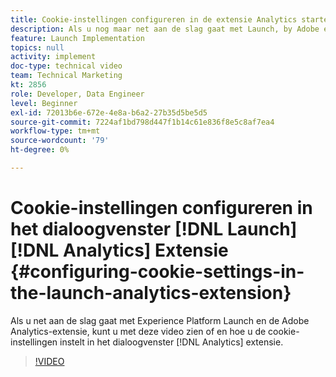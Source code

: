 ```yaml
---
title: Cookie-instellingen configureren in de extensie Analytics starten
description: Als u nog maar net aan de slag gaat met Launch, by Adobe en de Adobe Analytics-extensie, kunt u met deze video zien of en hoe u de cookie-instellingen instelt in de extensie Analytics.
feature: Launch Implementation
topics: null
activity: implement
doc-type: technical video
team: Technical Marketing
kt: 2856
role: Developer, Data Engineer
level: Beginner
exl-id: 72013b6e-672e-4e8a-b6a2-27b35d5be5d5
source-git-commit: 7224af1bd798d447f1b14c61e836f8e5c8af7ea4
workflow-type: tm+mt
source-wordcount: '79'
ht-degree: 0%

---
```


# Cookie-instellingen configureren in het dialoogvenster [!DNL Launch] [!DNL Analytics] Extensie {#configuring-cookie-settings-in-the-launch-analytics-extension}

Als u net aan de slag gaat met Experience Platform Launch en de Adobe Analytics-extensie, kunt u met deze video zien of en hoe u de cookie-instellingen instelt in het dialoogvenster [!DNL Analytics] extensie.

>[!VIDEO](https://video.tv.adobe.com/v/27212/?quality=12&learn=on)
